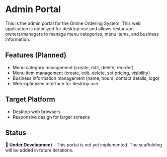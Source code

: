 # Admin Portal

This is the admin portal for the Online Ordering System. This web application is optimized for desktop use and allows restaurant owners/managers to manage menu categories, menu items, and business information.

## Features (Planned)
- Menu category management (create, edit, delete, reorder)
- Menu item management (create, edit, delete, set pricing, visibility)
- Business information management (name, hours, contact details, logo)
- Web-optimized interface for desktop use

## Target Platform
- Desktop web browsers
- Responsive design for larger screens

## Status
🚧 **Under Development** - This portal is not yet implemented. The scaffolding will be added in future iterations.